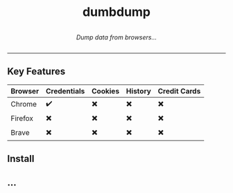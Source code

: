 <div style="display:flex;justify-content: center">
<h1>dumbdump</h1>
</div>
<div style="display:flex;justify-content: center">

*Dump data from browsers...*

</div>



---

## Key Features
| Browser  | Credentials | Cookies | History | Credit Cards |
| -------- | ----------- | ------- | ------- | ------------ |
| Chrome   | ✔️ | ✖️ | ✖️ | ✖️ |
| Firefox  | ✖️ | ✖️ | ✖️ | ✖️ |
| Brave    | ✖️ | ✖️ | ✖️ | ✖️ |

## Install

## ...
